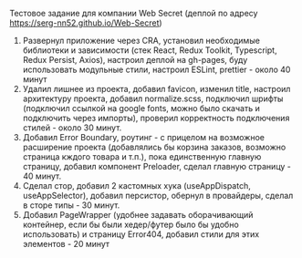 Тестовое задание для компании Web Secret (деплой по адресу https://serg-nn52.github.io/Web-Secret)

1. Развернул приложение через CRA, установил необходимые библиотеки и зависимости (стек React, Redux Toolkit, Typescript, Redux Persist, Axios), настроил деплой на gh-pages, буду использовать модульные стили, настроил ESLint, prettier - около 40 минут
2. Удалил лишнее из проекта, добавил favicon, изменил title, настроил архитектуру проекта, добавил normalize.scss, подключил шрифты (подключил ссылкой на google fonts, можно было скачать и подключить через импорты), проверил корректность подключения стилей - около 30 минут.
3. Добавил Error Boundary, роутинг - с прицелом на возможное расширение проекта (добавлялись бы корзина заказов, возможно страница кждого товара и т.п.), пока единственную главную страницу, добавил компонент Preloader, сделал главную страницу - 40 минут.
4. Сделал стор, добавил 2 кастомных хука (useAppDispatch, useAppSelector), добавил персистор, обернул в провайдеры, сделал в сторе типы - 30 минут.
5. Добавил PageWrapper (удобнее задавать оборачивающий контейнер, если бы были хедер/футер было бы удобно использовать) и страницу Error404, добавил стили для этих элементов - 20 минут
